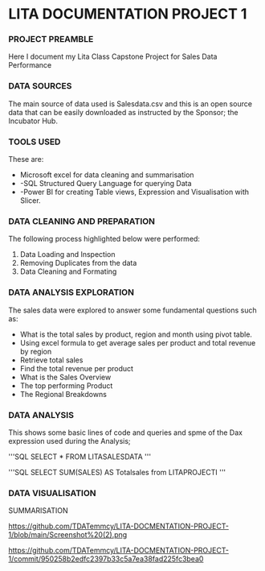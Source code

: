 # LITA DOCUMENTATION PROJECT 1
### PROJECT PREAMBLE
Here I document my Lita Class Capstone Project for Sales Data Performance
### DATA SOURCES
The main source of data used is Salesdata.csv and this is an open source data that can be easily downloaded as instructed by the Sponsor; the Incubator Hub.
### TOOLS USED
These are:
- Microsoft excel for data cleaning and summarisation
- -SQL Structured Query Language  for querying Data
- -Power BI for creating Table views, Expression and Visualisation with Slicer.
### DATA CLEANING AND PREPARATION
The following process highlighted below were performed:
1. Data Loading and Inspection
2. Removing Duplicates from the data
3. Data Cleaning and Formating
### DATA ANALYSIS EXPLORATION
The sales data were explored to answer some fundamental questions such as:
- What is the total sales by product, region and month using pivot table.
- Using excel formula to get average sales per product and total revenue by region
- Retrieve total sales
- Find the total revenue per product
- What is the Sales Overview
- The top performing Product
- The Regional Breakdowns
### DATA ANALYSIS
This shows some basic lines of code and queries and spme of the Dax expression used during the Analysis;

'''SQL
SELECT * FROM LITASALESDATA
'''

'''SQL
SELECT SUM(SALES) AS Totalsales from LITAPROJECTI
'''
### DATA VISUALISATION
SUMMARISATION

https://github.com/TDATemmcy/LITA-DOCMENTATION-PROJECT-1/blob/main/Screenshot%20(2).png



https://github.com/TDATemmcy/LITA-DOCMENTATION-PROJECT-1/commit/950258b2edfc2397b33c5a7ea38fad225fc3bea0






